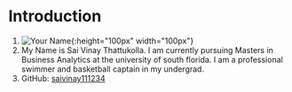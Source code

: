# Introduction
1. ![Your Name](https://www.google.com/url?sa=i&url=https%3A%2F%2Fin.linkedin.com%2Fin%2Fsai-vinay-045441171&psig=AOvVaw1fql_3q5yd_FKA8hXtL99P&ust=1694147293554000&source=images&cd=vfe&opi=89978449&ved=0CA8QjRxqFwoTCLiGq87Ul4EDFQAAAAAdAAAAABAE){:height="100px" width="100px"}
2. My Name is Sai Vinay Thattukolla. I am currently pursuing Masters in Business Analytics at the university of south florida. I am a professional swimmer and basketball captain in my undergrad. 
3. GitHub: [saivinay111234](https://github.com/saivinay111234)
